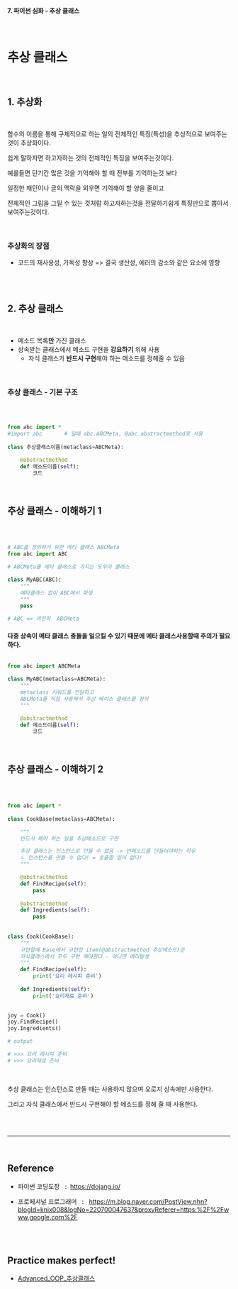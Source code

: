 <br>

#### 7. 파이썬 심화 - 추상 클래스


<br>

# 추상 클래스

<br>

## 1. 추상화

<br>

함수의 이름을 통해 구체적으로 하는 일의 전체적인 특징(특성)을 추상적으로 보여주는것이 추상화이다. 

쉽게 말하자면 하고자하는 것의 전체적인 특징을 보여주는것이다.

예를들면 단기간 많은 것을 기억해야 할 때 전부를 기억하는것 보다

일정한 패턴이나 글의 맥락을 외우면 기억해야 할 양을 줄이고 

전체적인 그림을 그릴 수 있는 것처럼 하고자하는것을 전달하기쉽게 특징만으로 뽑아서 보여주는것이다.


<br>

### 추상화의 장점 

- 코드의 재사용성, 가독성 향상 => 결국 생산성, 에러의 감소와 같은 요소에 영향

<br>
<br>

## 2. 추상 클래스

<br>

- 메소드 목록**만** 가진 클래스 
- 상속받는 클래스에서 메소드 구현을 **강요하기** 위해 사용  
    - 자식 클래스가 **반드시 구현**해야 하는 메소드를 정해줄 수 있음

<br>

### 추상 클래스 - 기본 구조 

<br>

```py

from abc import *
#import abc       # 일때 abc.ABCMeta, @abc.abstractmethod로 사용
 
class 추상클래스이름(metaclass=ABCMeta):

    @abstractmethod
    def 메소드이름(self):
        코드

```

<br>

## 추상 클래스 - 이해하기 1

<br>

```py

# ABC를 정의하기 위한 메타 클래스 ABCMeta
from abc import ABC

# ABCMeta를 메타 클래스로 가지는 도우미 클래스

class MyABC(ABC):
    """
    메타클래스 없이 ABC에서 파생 
    """
    pass

# ABC => 여전히  ABCMeta

```

#### 다중 상속이 메타 클래스 충돌을 일으킬 수 있기 때문에 메타 클래스사용할때 주의가 필요하다. 

```py

from abc import ABCMeta

class MyABC(metaclass=ABCMeta):
    """
    metaclass 키워드를 전달하고 
    ABCMeta를 직접 사용해서 추상 베이스 클래스를 정의
    """

    @abstractmethod
    def 메소드이름(self):
        코드

```

<br>

## 추상 클래스 - 이해하기 2

<br>

```py

from abc import *
 
class CookBase(metaclass=ABCMeta):

    """
    반드시 해야 하는 일을 추상메소드로 구현 

    추상 클래스는 인스턴스로 만들 수 없음 -> 빈메소드를 만들어야하는 이유
    ㄴ 인스턴스를 만들 수 없다! = 호출할 일이 없다!
    """

    @abstractmethod
    def FindRecipe(self):
        pass
 
    @abstractmethod
    def Ingredients(self):
        pass
 
 
class Cook(CookBase):
    """
    구현할때 Base에서 구현한 item(@abstractmethod 추상메소드)은
    자식클래스에서 모두 구현 해야한다 - 아니면 에러발생 
    """
    def FindRecipe(self):
        print('요리 레시피 준비')
 
    def Ingredients(self):
        print('요리재료 준비')
 

joy = Cook()
joy.FindRecipe()
joy.Ingredients()

# output

# >>> 요리 레시피 준비
# >>> 요리재료 준비

```

<br>

추상 클래스는 인스턴스로 만들 때는 사용하지 않으며 오로지 상속에만 사용한다.

그리고 자식 클래스에서 반드시 구현해야 할 메소드를 정해 줄 때 사용한다.

<br>

<br>

---

<br>

## Reference <br>

- 파이썬 코딩도장 &nbsp; : &nbsp;<https://dojang.io/> <br>

- 프로페셔널 프로그래머 &nbsp; : &nbsp; <https://m.blog.naver.com/PostView.nhn?blogId=knix008&logNo=220700047637&proxyReferer=https:%2F%2Fwww.google.com%2F>

<br>
<br>

## Practice makes perfect! <br>

- [Advanced_OOP_추상클래스](https://github.com/Jerrykim91/KISS/tree/master/Python/%EC%8B%AC%ED%99%94_%ED%81%B4%EB%9E%98%EC%8A%A4%ED%99%9C%EC%9A%A9/Advanced_OOP_%EC%B6%94%EC%83%81%ED%81%B4%EB%9E%98%EC%8A%A4)